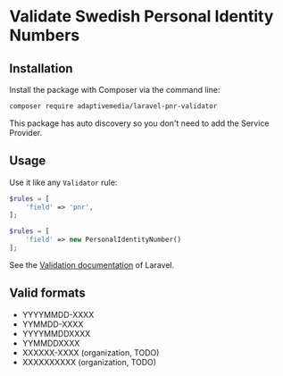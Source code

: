 # Validate Swedish Personal Identity Numbers

## Installation

Install the package with Composer via the command line:

```sh
composer require adaptivemedia/laravel-pnr-validator
```

This package has auto discovery so you don't need to add the Service Provider.

## Usage

Use it like any `Validator` rule:

```php
$rules = [
    'field' => 'pnr',
];
```

```php
$rules = [
    'field' => new PersonalIdentityNumber()
];
```

See the [Validation documentation](http://laravel.com/docs/validation) of Laravel.

## Valid formats

- YYYYMMDD-XXXX
- YYMMDD-XXXX
- YYYYMMDDXXXX
- YYMMDDXXXX
- XXXXXX-XXXX (organization, TODO)
- XXXXXXXXXX (organization, TODO)
